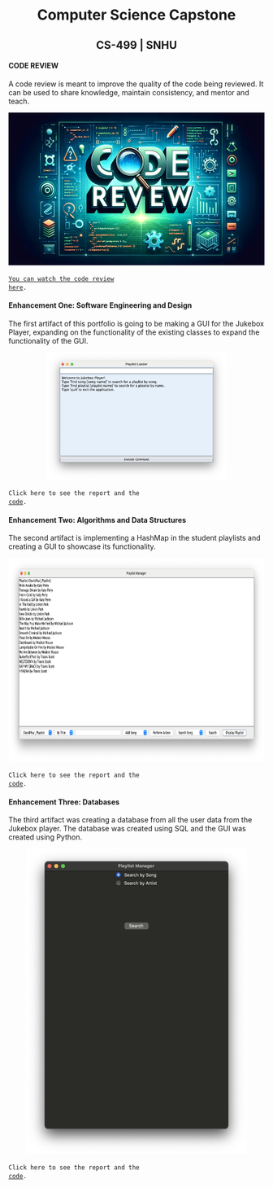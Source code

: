 # <center>Computer Science Capstone<center>
  
## <center>CS-499 | SNHU</center>

#### CODE REVIEW

A code review is meant to improve the quality of the code being reviewed. It can be used to share knowledge, maintain consistency, and mentor and teach. 

<center>
  <a href="https://youtu.be/e_8JP0hHyc0">
    <img src="Newthumbnail.png" height=300>
</center>

<code>You can watch the code review <a href="https://youtu.be/e_8JP0hHyc0">here</a>.</code>

#### Enhancement One: Software Engineering and Design

The first artifact of this portfolio is going to be making a GUI for the Jukebox Player, expanding on the functionality of the existing classes to 
expand the functionality of the GUI.

<center>
  <a href="https://github.com/SenseiBaez/MiguelBaez.github.io/blob/master/src/snhu/jukebox/playlist/JukeboxPlayerGUI.java" title="Click here to view code">
    <img src="EnhancementOne.png" height=250>
  </a>
</center>

<code>Click here to see the report and the <a href="https://github.com/SenseiBaez/MiguelBaez.github.io/tree/Enhancement-One">code</a>.</code>

#### Enhancement Two: Algorithms and Data Structures

The second artifact is implementing a HashMap in the student playlists and creating a GUI to showcase its functionality.

<center>
  <a href="https://github.com/SenseiBaez/MiguelBaez.github.io/blob/master/src/snhu/student/playlists/PlaylistGUI.java" title="Click here to view code">
    <img src="EnhancementTwo.png" height=400>
  </a>
</center>

<code>Click here to see the report and the <a href="https://github.com/SenseiBaez/MiguelBaez.github.io/tree/Enhacnement-Two">code</a>.</code>

#### Enhancement Three: Databases

The third artifact was creating a database from all the user data from the Jukebox player. The database was created using SQL and the GUI was created using Python.

<center>
  <a href="https://github.com/SenseiBaez/MiguelBaez.github.io/blob/master/PlaylistDataGUI.py" title="Click here to view code">
    <img src="EnhancementThree.png" height=600>
  </a>
</center>

<code>Click here to see the report and the <a href="https://github.com/SenseiBaez/MiguelBaez.github.io/tree/Enhancement-Three">code</a>.</code>

